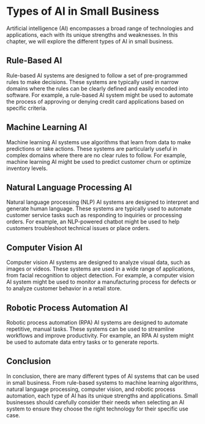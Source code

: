 Types of AI in Small Business
============================================================================

Artificial intelligence (AI) encompasses a broad range of technologies and applications, each with its unique strengths and weaknesses. In this chapter, we will explore the different types of AI in small business.

Rule-Based AI
-------------

Rule-based AI systems are designed to follow a set of pre-programmed rules to make decisions. These systems are typically used in narrow domains where the rules can be clearly defined and easily encoded into software. For example, a rule-based AI system might be used to automate the process of approving or denying credit card applications based on specific criteria.

Machine Learning AI
-------------------

Machine learning AI systems use algorithms that learn from data to make predictions or take actions. These systems are particularly useful in complex domains where there are no clear rules to follow. For example, machine learning AI might be used to predict customer churn or optimize inventory levels.

Natural Language Processing AI
------------------------------

Natural language processing (NLP) AI systems are designed to interpret and generate human language. These systems are typically used to automate customer service tasks such as responding to inquiries or processing orders. For example, an NLP-powered chatbot might be used to help customers troubleshoot technical issues or place orders.

Computer Vision AI
------------------

Computer vision AI systems are designed to analyze visual data, such as images or videos. These systems are used in a wide range of applications, from facial recognition to object detection. For example, a computer vision AI system might be used to monitor a manufacturing process for defects or to analyze customer behavior in a retail store.

Robotic Process Automation AI
-----------------------------

Robotic process automation (RPA) AI systems are designed to automate repetitive, manual tasks. These systems can be used to streamline workflows and improve productivity. For example, an RPA AI system might be used to automate data entry tasks or to generate reports.

Conclusion
----------

In conclusion, there are many different types of AI systems that can be used in small business. From rule-based systems to machine learning algorithms, natural language processing, computer vision, and robotic process automation, each type of AI has its unique strengths and applications. Small businesses should carefully consider their needs when selecting an AI system to ensure they choose the right technology for their specific use case.

